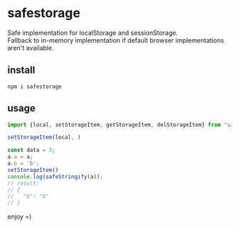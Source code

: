 # safestorage

Safe implementation for localStorage and sessionStorage.  
Fallback to in-memory implementation if default browser implementations aren't available. 


## install

```
npm i safestorage
```

## usage

```typescript
import {local, setStorageItem, getStorageItem, delStorageItem} from "safesstorage"

setStorageItem(local, )

const data = 3;
a.a = a;
a.b = 'b';
setStorageItem()
console.log(safeStringify(a));
// result:
// {
//   "b": "b"
// }

```

enjoy =)  
